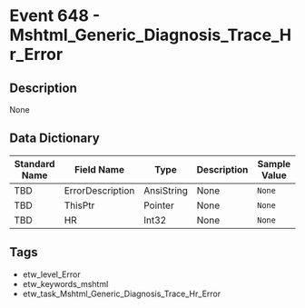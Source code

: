 # Event 648 - Mshtml_Generic_Diagnosis_Trace_Hr_Error

## Description
None

## Data Dictionary
|Standard Name|Field Name|Type|Description|Sample Value|
|---|---|---|---|---|
|TBD|ErrorDescription|AnsiString|None|`None`|
|TBD|ThisPtr|Pointer|None|`None`|
|TBD|HR|Int32|None|`None`|

## Tags
* etw_level_Error
* etw_keywords_mshtml
* etw_task_Mshtml_Generic_Diagnosis_Trace_Hr_Error